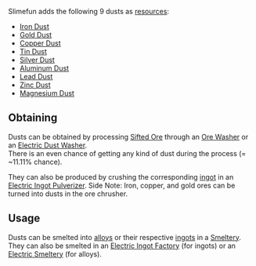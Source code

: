 Slimefun adds the following 9 dusts as [resources](https://github.com/Slimefun/Slimefun4/wiki/Resources):
* [Iron Dust](https://github.com/Slimefun/Slimefun4/wiki/Iron-Dust)
* [Gold Dust](https://github.com/Slimefun/Slimefun4/wiki/Gold-Dust)
* [Copper Dust](https://github.com/Slimefun/Slimefun4/wiki/Copper-Dust)
* [Tin Dust](https://github.com/Slimefun/Slimefun4/wiki/Tin-Dust)
* [Silver Dust](https://github.com/Slimefun/Slimefun4/wiki/Silver-Dust)
* [Aluminum Dust](https://github.com/Slimefun/Slimefun4/wiki/Aluminum-Dust)
* [Lead Dust](https://github.com/Slimefun/Slimefun4/wiki/Lead-Dust)
* [Zinc Dust](https://github.com/Slimefun/Slimefun4/wiki/Zinc-Dust)
* [Magnesium Dust](https://github.com/Slimefun/Slimefun4/wiki/Magnesium-Dust)

## Obtaining
Dusts can be obtained by processing [Sifted Ore](https://github.com/Slimefun/Slimefun4/wiki/Sifted-Ore) through an [Ore Washer](https://github.com/Slimefun/Slimefun4/wiki/Ore-Washer) or an [Electric Dust Washer](https://github.com/Slimefun/Slimefun4/wiki/Electric-Dust-Washer).<br>
There is an even chance of getting any kind of dust during the process (= ~11.11% chance).
 
They can also be produced by crushing the corresponding [ingot](https://github.com/Slimefun/Slimefun4/wiki/Ingots#Metals) in an [Electric Ingot Pulverizer](https://github.com/Slimefun/Slimefun4/wiki/Electric-Ingot-Pulverizer). 
Side Note: Iron, copper, and gold ores can be turned into dusts in the ore chrusher.

## Usage
Dusts can be smelted into [alloys](https://github.com/Slimefun/Slimefun4/wiki/Ingots#Alloys) or their respective [ingots](https://github.com/Slimefun/Slimefun4/wiki/Ingots#Metals) in a [Smeltery](https://github.com/Slimefun/Slimefun4/wiki/Smeltery).<br>
They can also be smelted in an [Electric Ingot Factory](https://github.com/Slimefun/Slimefun4/wiki/Electric-Ingot-Factory) (for ingots) or an [Electric Smeltery](https://github.com/Slimefun/Slimefun4/wiki/Electric-Smeltery) (for alloys).

